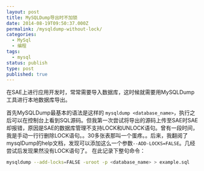 ```yaml
---
layout: post
title: MySQLDump导出时不加锁
date: 2014-08-19T09:50:37.000Z
permalink: /mysqldump-without-lock/
categories:
  - MySql
  - 编程
tags:
  - mysql
status: publish
type: post
published: true
---
```


在SAE上进行应用开发时，常常需要导入数据库，这时候就需要用MySQLDump工具进行本地数据库导出。

首先MySQLDump最基本的语法是这样的 `mysqldump <database_name>`，执行之后可以在控制台上看到SQL源码。但我第一次尝试将导出的源码上传至SAE时SAE却报错，原因是SAE的数据库管理不支持LOCK和UNLOCK语句。曾有一段时间，我是手动一行行删除LOCK语句。。30多张表那叫一个蛋疼。。后来，我翻阅了mysqlDump的help文档，发现可以添加这么一个参数`--ADD-LOCKS=FALSE`。几经尝试后发现果然没有LOCK语句了。 在此记录下整句命令：

```sh
mysqldump --add-locks=FALSE -uroot -p <database_name> > example.sql
```

